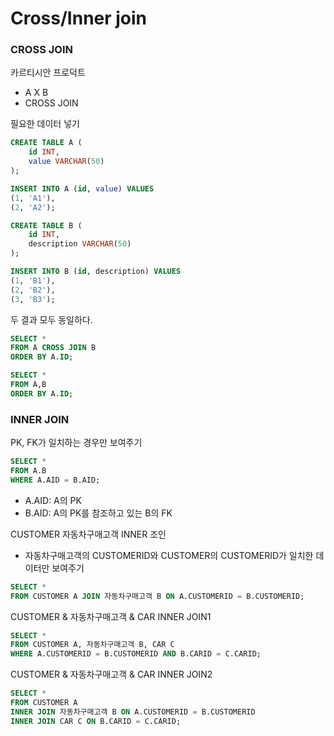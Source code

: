 # Cross/Inner join

### CROSS JOIN

카르티시안 프로덕트 
- A X B
- CROSS JOIN

필요한 데이터 넣기 
```sql
CREATE TABLE A (
    id INT,
    value VARCHAR(50)
);

INSERT INTO A (id, value) VALUES
(1, 'A1'),
(2, 'A2');

CREATE TABLE B (
    id INT,
    description VARCHAR(50)
);

INSERT INTO B (id, description) VALUES
(1, 'B1'),
(2, 'B2'),
(3, 'B3');
```

두 결과 모두 동일하다.
```sql
SELECT * 
FROM A CROSS JOIN B
ORDER BY A.ID;

SELECT * 
FROM A,B
ORDER BY A.ID;
```

### INNER JOIN

PK, FK가 일치하는 경우만 보여주기 
```sql
SELECT * 
FROM A.B 
WHERE A.AID = B.AID;
```
- A.AID: A의 PK
- B.AID: A의 PK를 참조하고 있는 B의 FK


CUSTOMER 자동차구매고객 INNER 조인 
- 자동차구매고객의 CUSTOMERID와 CUSTOMER의 CUSTOMERID가 일치한 데이터만 보여주기  
```sql
SELECT * 
FROM CUSTOMER A JOIN 자동차구매고객 B ON A.CUSTOMERID = B.CUSTOMERID;
```

CUSTOMER & 자동차구매고객 & CAR INNER JOIN1
```sql
SELECT *
FROM CUSTOMER A, 자동차구매고객 B, CAR C
WHERE A.CUSTOMERID = B.CUSTOMERID AND B.CARID = C.CARID;
```

CUSTOMER & 자동차구매고객 & CAR INNER JOIN2
```sql
SELECT *
FROM CUSTOMER A
INNER JOIN 자동차구매고객 B ON A.CUSTOMERID = B.CUSTOMERID
INNER JOIN CAR C ON B.CARID = C.CARID;
```